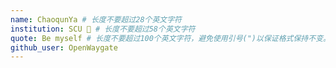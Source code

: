 ```yaml
---
name: ChaoqunYa # 长度不要超过28个英文字符
institution: SCU 🚩 # 长度不要超过58个英文字符
quote: Be myself # 长度不要超过100个英文字符，避免使用引号(")以保证格式保持不变。
github_user: OpenWaygate
---
```

